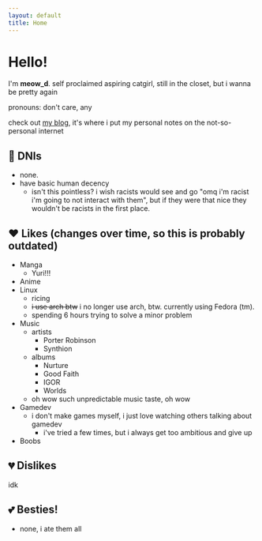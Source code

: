 ```yaml
---
layout: default
title: Home
---
```


# Hello!
I'm **meow_d**. self proclaimed aspiring catgirl, still in the closet, but i wanna be pretty again

pronouns: don't care, any

check out [my blog](/blog), it's where i put my personal notes on the not-so-personal internet

## 🚫 DNIs
- none.
- have basic human decency
  - isn't this pointless? i wish racists would see and go "omq i'm racist i'm going to not interact with them", but if they were that nice they wouldn't be racists in the first place.

## ❤️ Likes (changes over time, so this is probably outdated)
- Manga
  - Yuri!!!
- Anime
- Linux
  - ricing
  - ~~i use arch btw~~ i no longer use arch, btw. currently using Fedora (tm).
  - spending 6 hours trying to solve a minor problem
- Music
  - artists
    - Porter Robinson
    - Synthion
  - albums
    - Nurture
    - Good Faith
    - IGOR
    - Worlds
  - oh wow such unpredictable music taste, oh wow
- Gamedev
  - i don't make games myself, i just love watching others talking about gamedev
    - i've tried a few times, but i always get too ambitious and give up
- Boobs

## 💔 Dislikes
idk

## 💕 Besties!
- none, i ate them all
